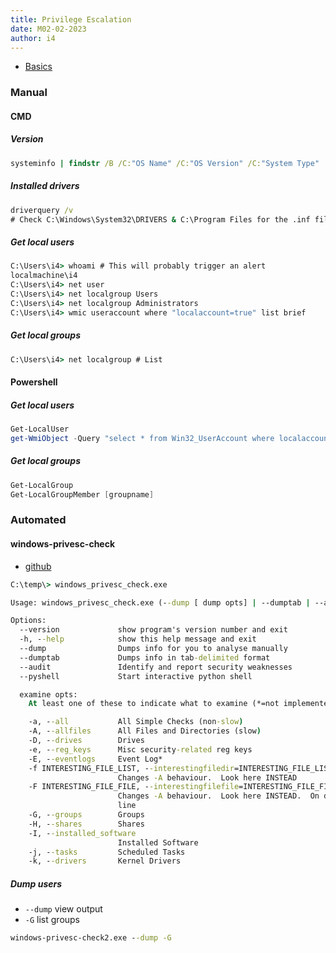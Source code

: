```yaml
---
title: Privilege Escalation
date: M02-02-2023
author: i4
---
```


- [Basics](https://fuzzysecurity.com/tutorials/16.html)

### Manual
#### CMD
##### Version
```cmd
systeminfo | findstr /B /C:"OS Name" /C:"OS Version" /C:"System Type"
```
##### Installed drivers
```cmd
driverquery /v
# Check C:\Windows\System32\DRIVERS & C:\Program Files for the .inf file to check the version
```

##### Get local users
```cmd
C:\Users\i4> whoami # This will probably trigger an alert
localmachine\i4
C:\Users\i4> net user
C:\Users\i4> net localgroup Users 
C:\Users\i4> net localgroup Administrators
C:\Users\i4> wmic useraccount where "localaccount=true" list brief
```
##### Get local groups
```cmd
C:\Users\i4> net localgroup # List 
```

#### Powershell
##### Get local users
```ps1
Get-LocalUser
get-WmiObject -Query "select * from Win32_UserAccount where localaccount=true
```
##### Get local groups
```ps1
Get-LocalGroup
Get-LocalGroupMember [groupname]
```



### Automated
#### windows-privesc-check
- [github](https://github.com/pentestmonkey/windows-privesc-check)
```cmd
C:\temp\> windows_privesc_check.exe

Usage: windows_privesc_check.exe (--dump [ dump opts] | --dumptab | --audit) [examine opts] [host opts] -o report-file-stem

Options:
  --version             show program's version number and exit
  -h, --help            show this help message and exit
  --dump                Dumps info for you to analyse manually
  --dumptab             Dumps info in tab-delimited format
  --audit               Identify and report security weaknesses
  --pyshell             Start interactive python shell

  examine opts:
    At least one of these to indicate what to examine (*=not implemented)

    -a, --all           All Simple Checks (non-slow)
    -A, --allfiles      All Files and Directories (slow)
    -D, --drives        Drives
    -e, --reg_keys      Misc security-related reg keys
    -E, --eventlogs     Event Log*
    -f INTERESTING_FILE_LIST, --interestingfiledir=INTERESTING_FILE_LIST
                        Changes -A behaviour.  Look here INSTEAD
    -F INTERESTING_FILE_FILE, --interestingfilefile=INTERESTING_FILE_FILE
                        Changes -A behaviour.  Look here INSTEAD.  On dir per
                        line
    -G, --groups        Groups
    -H, --shares        Shares
    -I, --installed_software
                        Installed Software
    -j, --tasks         Scheduled Tasks
    -k, --drivers       Kernel Drivers
```
##### Dump users
- `--dump` view output
- `-G` list groups
```cmd
windows-privesc-check2.exe --dump -G
```
